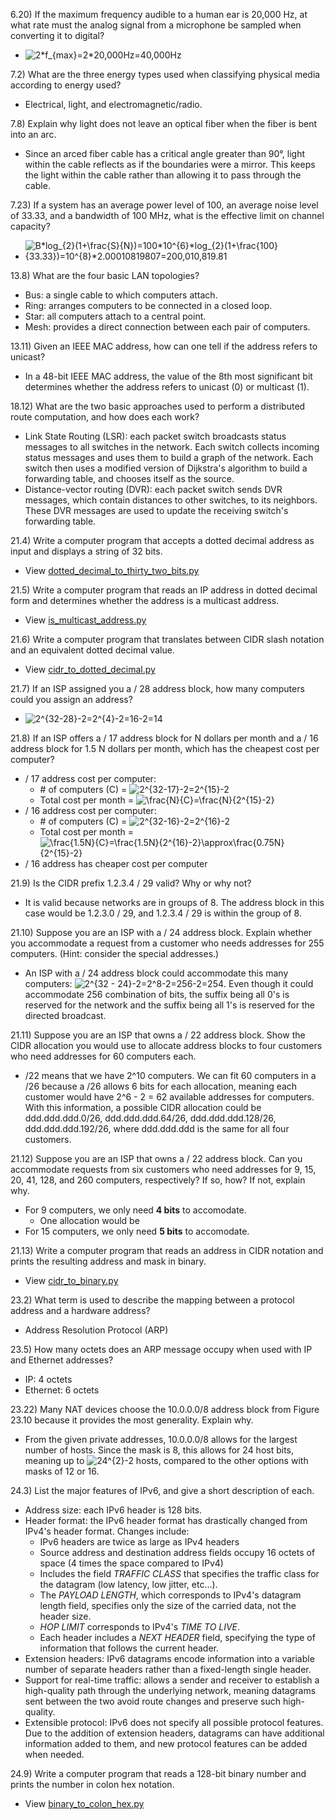 6.20) If the maximum frequency audible to a human ear is 20,000 Hz, at what rate must the analog signal from a microphone be sampled when converting it to digital?  
- <img src="https://latex.codecogs.com/gif.latex?2*f_{max}=2*20,000Hz=40,000Hz" title="2*f_{max}=2*20,000Hz=40,000Hz" />

7.2) What are the three energy types used when classifying physical media according to energy used?
- Electrical, light, and electromagnetic/radio.

7.8) Explain why light does not leave an optical fiber when the fiber is bent into an arc.
- Since an arced fiber cable has a critical angle greater than 90°, light within the cable reflects as if the boundaries were a mirror. This keeps the light within the cable rather than allowing it to pass through the cable.

<!-- TODO: check with Toal -->
7.23) If a system has an average power level of 100, an average noise level of 33.33, and a bandwidth of 100 MHz, what is the effective limit on channel capacity?
- <img src="https://latex.codecogs.com/gif.latex?B*log_{2}(1&plus;\frac{S}{N})=100*10^{6}*log_{2}(1&plus;\frac{100}{33.33})=10^{8}*2.00010819807=200,010,819.81" title="B*log_{2}(1+\frac{S}{N})=100*10^{6}*log_{2}(1+\frac{100}{33.33})=10^{8}*2.00010819807=200,010,819.81" />

13.8) What are the four basic LAN topologies?
- Bus: a single cable to which computers attach.
- Ring: arranges computers to be connected in a closed loop.
- Star: all computers attach to a central point.
- Mesh: provides a direct connection between each pair of computers.

13.11) Given an IEEE MAC address, how can one tell if the address refers to unicast?
- In a 48-bit IEEE MAC address, the value of the 8th most significant bit determines whether the address refers to unicast (0) or multicast (1).

18.12) What are the two basic approaches used to perform a distributed route computation, and how does each work?
- Link State Routing (LSR): each packet switch broadcasts status messages to all switches in the network. Each switch collects incoming status messages and uses them to build a graph of the network. Each switch then uses a modified version of Dijkstra's algorithm to build a forwarding table, and chooses itself as the source.
- Distance-vector routing (DVR): each packet switch sends DVR messages, which contain distances to other switches, to its neighbors. These DVR messages are used to update the receiving switch's forwarding table.

21.4) Write a computer program that accepts a dotted decimal address as input and displays a string of 32 bits.
- View [dotted_decimal_to_thirty_two_bits.py](dotted_decimal_to_thirty_two_bits.py)

21.5) Write a computer program that reads an IP address in dotted decimal form and determines whether the address is a multicast address.
- View [is_multicast_address.py](is_multicast_address.py)

21.6) Write a computer program that translates between CIDR slash notation and an equivalent dotted decimal value.
- View [cidr_to_dotted_decimal.py](cidr_to_dotted_decimal.py)

21.7) If an ISP assigned you a / 28 address block, how many computers could you assign an address?
- <img src="https://latex.codecogs.com/gif.latex?2^{32-28}-2=2^{4}-2=16-2=14" title="2^{32-28}-2=2^{4}-2=16-2=14" />

21.8) If an ISP offers a / 17 address block for N dollars per month and a / 16 address block for 1.5 N dollars per month, which has the cheapest cost per computer?
- / 17 address cost per computer:
  - \# of computers (C) = <img src="https://latex.codecogs.com/gif.latex?2^{32-17}-2=2^{15}-2" title="2^{32-17}-2=2^{15}-2" />
  - Total cost per month = <img src="https://latex.codecogs.com/gif.latex?\frac{N}{C}=\frac{N}{2^{15}-2}" title="\frac{N}{C}=\frac{N}{2^{15}-2}" />
- / 16 address cost per computer: 
  - \# of computers (C) = <img src="https://latex.codecogs.com/gif.latex?2^{32-16}-2=2^{16}-2" title="2^{32-16}-2=2^{16}-2" />
  - Total cost per month = <img src="https://latex.codecogs.com/gif.latex?\frac{1.5N}{C}=\frac{1.5N}{2^{16}-2}\approx\frac{0.75N}{2^{15}-2}" title="\frac{1.5N}{C}=\frac{1.5N}{2^{16}-2}\approx\frac{0.75N}{2^{15}-2}" />
- / 16 address has cheaper cost per computer

21.9) Is the CIDR prefix 1.2.3.4 / 29 valid? Why or why not?
- It is valid because networks are in groups of 8. The address block in this case would be 1.2.3.0 / 29, and 1.2.3.4 / 29 is within the group of 8.

21.10) Suppose you are an ISP with a / 24 address block. Explain whether you accommodate a request from a customer who needs addresses for 255 computers. (Hint: consider the special addresses.)
- An ISP with a / 24 address block could accommodate this many computers: <img src="https://latex.codecogs.com/gif.latex?2^{32&space;-&space;24}-2=2^8-2=256-2=254" title="2^{32 - 24}-2=2^8-2=256-2=254" />. Even though it could accommodate 256 combination of bits, the suffix being all 0's is reserved for the network and the suffix being all 1's is reserved for the directed broadcast.

21.11) Suppose you are an ISP that owns a / 22 address block. Show the CIDR allocation you would use to allocate address blocks to four customers who need addresses for 60 computers each.
- /22 means that we have 2^10 computers. We can fit 60 computers in a /26 because a /26 allows 6 bits for each allocation, meaning each customer would have 2^6 - 2 = 62 available addresses for computers. With this information, a possible CIDR allocation could be ddd.ddd.ddd.0/26, ddd.ddd.ddd.64/26, ddd.ddd.ddd.128/26, ddd.ddd.ddd.192/26, where ddd.ddd.ddd is the same for all four customers.

<!-- TODO: ASK TOAL -->
21.12) Suppose you are an ISP that owns a / 22 address block. Can you accommodate requests from six customers who need addresses for 9, 15, 20, 41, 128, and 260 computers, respectively? If so, how? If not, explain why.
- For 9 computers, we only need **4 bits** to accomodate.
    - One allocation would be 
- For 15 computers, we only need **5 bits** to accomodate.

21.13) Write a computer program that reads an address in CIDR notation and prints the resulting address and mask in binary.
- View [cidr_to_binary.py](cidr_to_binary.py)

23.2) What term is used to describe the mapping between a protocol address and a hardware address?
- Address Resolution Protocol (ARP)

23.5) How many octets does an ARP message occupy when used with IP and Ethernet addresses?
- IP: 4 octets
- Ethernet: 6 octets

23.22) Many NAT devices choose the 10.0.0.0/8 address block from Figure 23.10 because it provides the most generality. Explain why.
- From the given private addresses, 10.0.0.0/8 allows for the largest number of hosts. Since the mask is 8, this allows for 24 host bits, meaning up to <img src="https://latex.codecogs.com/gif.latex?24^{2}-2" title="24^{2}-2" /> hosts, compared to the other options with masks of 12 or 16.

24.3) List the major features of IPv6, and give a short description of each.
- Address size: each IPv6 header is 128 bits.
- Header format: the IPv6 header format has drastically changed from IPv4's header format. Changes include:
  - IPv6 headers are twice as large as IPv4 headers
  - Source address and destination address fields occupy 16 octets of space (4 times the space compared to IPv4)
  - Includes the field *TRAFFIC CLASS* that specifies the traffic class for the datagram (low latency, low jitter, etc...).
  - The *PAYLOAD LENGTH*, which corresponds to IPv4's datagram length field, specifies only the size of the carried data, not the header size.
  - *HOP LIMIT* corresponds to IPv4's *TIME TO LIVE*.
  - Each header includes a *NEXT HEADER* field, specifying the type of information that follows the current header.
- Extension headers: IPv6 datagrams encode information into a variable number of separate headers rather than a fixed-length single header.
- Support for real-time traffic: allows a sender and receiver to establish a high-quality path through the underlying network, meaning datagrams sent between the two avoid route changes and preserve such high-quality.
- Extensible protocol: IPv6 does not specify all possible protocol features. Due to the addition of extension headers, datagrams can have additional information added to them, and new protocol features can be added when needed.

24.9) Write a computer program that reads a 128-bit binary number and prints the number in colon hex notation.
- View [binary_to_colon_hex.py](binary_to_colon_hex.py)
